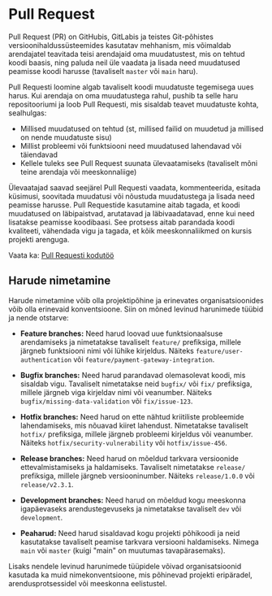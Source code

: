 # Pull Request

Pull Request (PR) on GitHubis, GitLabis ja teistes Git-põhistes versioonihaldussüsteemides kasutatav mehhanism, mis võimaldab arendajatel teavitada teisi arendajaid oma muudatustest, mis on tehtud koodi baasis, ning paluda neil üle vaadata ja lisada need muudatused peamisse koodi harusse (tavaliselt `master` või `main` haru).

Pull Requesti loomine algab tavaliselt koodi muudatuste tegemisega uues harus. Kui arendaja on oma muudatustega rahul, pushib ta selle haru repositooriumi ja loob Pull Requesti, mis sisaldab teavet muudatuste kohta, sealhulgas:
- Millised muudatused on tehtud (st, millised failid on muudetud ja millised on nende muudatuste sisu)
- Millist probleemi või funktsiooni need muudatused lahendavad või täiendavad
- Kellele tuleks see Pull Request suunata ülevaatamiseks (tavaliselt mõni teine arendaja või meeskonnaliige)

Ülevaatajad saavad seejärel Pull Requesti vaadata, kommenteerida, esitada küsimusi, soovitada muudatusi või nõustuda muudatustega ja lisada need peamisse harusse. Pull Requestide kasutamine aitab tagada, et koodi muudatused on läbipaistvad, arutatavad ja läbivaadatavad, enne kui need lisatakse peamisse koodibaasi. See protsess aitab parandada koodi kvaliteeti, vähendada vigu ja tagada, et kõik meeskonnaliikmed on kursis projekti arenguga.

Vaata ka: [Pull Requesti kodutöö](../../homeworks/pullRequest/about.md)

## Harude nimetamine

Harude nimetamine võib olla projektipõhine ja erinevates organisatsioonides võib olla erinevaid konventsioone. Siin on mõned levinud harunimede tüübid ja nende otstarve:

- **Feature branches:** Need harud loovad uue funktsionaalsuse arendamiseks ja nimetatakse tavaliselt `feature/` prefiksiga, millele järgneb funktsiooni nimi või lühike kirjeldus. Näiteks `feature/user-authentication` või `feature/payment-gateway-integration`.

- **Bugfix branches:** Need harud parandavad olemasolevat koodi, mis sisaldab vigu. Tavaliselt nimetatakse neid `bugfix/` või `fix/` prefiksiga, millele järgneb viga kirjeldav nimi või veanumber. Näiteks `bugfix/missing-data-validation` või `fix/issue-123`.

- **Hotfix branches:** Need harud on ette nähtud kriitiliste probleemide lahendamiseks, mis nõuavad kiiret lahendust. Nimetatakse tavaliselt `hotfix/` prefiksiga, millele järgneb probleemi kirjeldus või veanumber. Näiteks `hotfix/security-vulnerability` või `hotfix/issue-456`.

- **Release branches:** Need harud on mõeldud tarkvara versioonide ettevalmistamiseks ja haldamiseks. Tavaliselt nimetatakse `release/` prefiksiga, millele järgneb versiooninumber. Näiteks `release/1.0.0` või `release/v2.3.1`.

- **Development branches:** Need harud on mõeldud kogu meeskonna igapäevaseks arendustegevuseks ja nimetatakse tavaliselt `dev` või `development`.

- **Peaharud:** Need harud sisaldavad kogu projekti põhikoodi ja neid kasutatakse tavaliselt peamise tarkvara versiooni haldamiseks. Nimega `main` või `master` (kuigi "main" on muutumas tavapärasemaks).

Lisaks nendele levinud harunimede tüüpidele võivad organisatsioonid kasutada ka muid nimekonventsioone, mis põhinevad projekti eripäradel, arendusprotsessidel või meeskonna eelistustel.